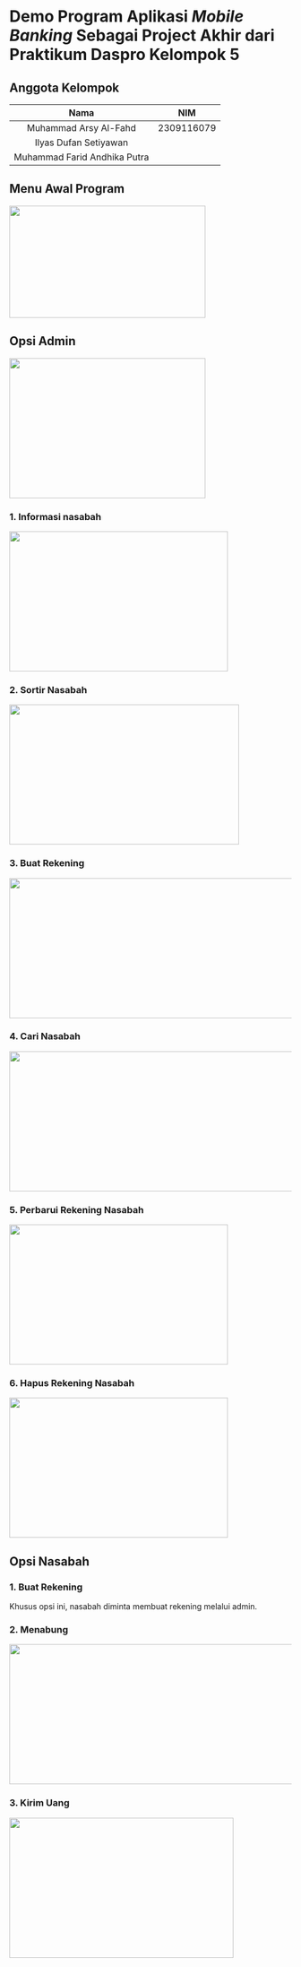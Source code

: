 # **Demo Program Aplikasi _Mobile Banking_ Sebagai Project Akhir dari Praktikum Daspro Kelompok 5**

## Anggota Kelompok
|                       Nama |          NIM |
|:--------------------------:|:--------------:|
|Muhammad Arsy Al-Fahd       |2309116079      |
|Ilyas Dufan Setiyawan       |                |
|Muhammad Farid Andhika Putra|                |

## Menu Awal Program
<img src="https://github.com/Arsy278/PA_DDP_Kelompok5/assets/144969459/cf2128d2-3c39-4741-bf7e-943923e419c6" width="350" height="200">

## Opsi Admin
<img src="https://github.com/Arsy278/PA_DDP_Kelompok5/assets/144969459/960bf846-5024-44af-8b31-24542ebcf4fc" width="350" height ="250">

### 1. Informasi nasabah
<img src="https://github.com/Arsy278/PA_DDP_Kelompok5/assets/144969459/c04fde73-275e-4691-9b16-7f2c5ed8b245" width="390" height="250">

### 2. Sortir Nasabah
<img src="https://github.com/Arsy278/PA_DDP_Kelompok5/assets/144969459/6fd735d1-b3db-4da2-9728-9704964ec985" width="410" height="250">

### 3. Buat Rekening
<img src="https://github.com/Arsy278/PA_DDP_Kelompok5/assets/144969459/f0eb8751-7e0e-404c-88fa-b4f8e05c64dd" width="650" height="250">

### 4. Cari Nasabah
<img src="https://github.com/Arsy278/PA_DDP_Kelompok5/assets/144969459/822bbe48-7f55-4e0d-b3d0-b144881931fb" width="600" height="250">

### 5. Perbarui Rekening Nasabah
<img src="https://github.com/Arsy278/PA_DDP_Kelompok5/assets/144969459/0a1e67d7-63a2-4c05-b705-2961195950db" width="390" height="250">

### 6. Hapus Rekening Nasabah
<img src="https://github.com/Arsy278/PA_DDP_Kelompok5/assets/144969459/3cc9655d-fc42-4eea-be83-a316b724f1d8" width="390" height="250">

## Opsi Nasabah
### 1. Buat Rekening
Khusus opsi ini, nasabah diminta membuat rekening melalui admin.

### 2. Menabung
<img src="https://github.com/Arsy278/PA_DDP_Kelompok5/assets/144969459/ab9d5906-7436-4a73-bf65-03d23842e012" width="600" height="250">

### 3. Kirim Uang
<img src="https://github.com/Arsy278/PA_DDP_Kelompok5/assets/144969459/97b36e35-46e8-40ed-95a3-04f41c89d94f" width="400" height="250">
